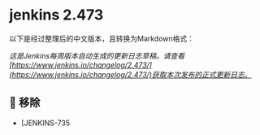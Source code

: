 # jenkins 2.473
以下是经过整理后的中文版本，且转换为Markdown格式：

*这是Jenkins每周版本自动生成的更新日志草稿。请查看[https://www.jenkins.io/changelog/2.473/](https://www.jenkins.io/changelog/2.473/)获取本次发布的正式更新日志。*

## 🚨 移除

- [JENKINS-735
